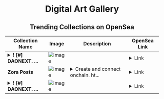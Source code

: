 <div align="center">

# Digital Art Gallery

## Trending Collections on OpenSea

| Collection Name                       | Image                                                                                     | Description                       | OpenSea Link                                                                                          |
|---------------------------------------|-------------------------------------------------------------------------------------------|-----------------------------------|--------------------------------------------------------------------------------------------------------|
| **<details><summary>! [#] DAONEXT. ...</summary>! [#] DAONEXT. COM</details>** | ![Image](https://i.seadn.io/s/raw/files/8d6fddc99a6c8114082fb93366f48260.png?w=500&auto=format?w=200&auto=format) |  | <details><summary>Link</summary>[! [#] DAONEXT. COM](https://opensea.io/collection/daonext-com-4201)</details> |
| **Zora Posts** | ![Image](https://i.seadn.io/s/raw/files/7035069861da0b1e139ab8f66705e6ef.jpg?w=500&auto=format?w=200&auto=format) | <details><summary>Create and connect onchain. ht...</summary>Create and connect onchain. https://zora.co</details> | <details><summary>Link</summary>[Zora Posts](https://opensea.io/collection/zora-posts-10650)</details> |
| **<details><summary>! [#] DAONEXT. ...</summary>! [#] DAONEXT. COM</details>** | ![Image](https://i.seadn.io/s/raw/files/da6c4966e2713ac57851fe48b74de6e7.png?w=500&auto=format?w=200&auto=format) |  | <details><summary>Link</summary>[! [#] DAONEXT. COM](https://opensea.io/collection/daonext-com-4200)</details> |

</div>